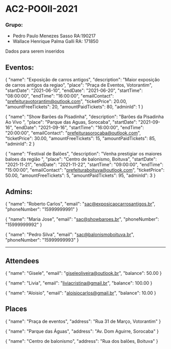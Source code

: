 # AC2-POOII-2021

### Grupo:
-  Pedro Paulo Menezes Sasso RA:190217
-  Wallace Henrique Palma Galli RA: 171850

Dados para serem inseridos

## Eventos:

{ 
"name": "Exposição de carros antigos", 
"description": "Maior exposição de carros antigos da regiao", 
"place": "Praça de Eventos, Votorantim", 
"startDate": "2021-06-10", 
"endDate": "2021-06-20", 
"startTime": "08:00:00", 
"endTime": "16:00:00", 
"emailContact": "prefeituravotorantim@outlook.com", 
"ticketPrice": 20.00, 
"amountFreeTickets": 20, 
"amountPaidTickets": 80, 
"adminId": 1 }

{ 
"name": "Show Barões da Pisadinha", 
"description": "Barões da Pisadinha Ao Vivo ", 
"place": "Parque das Aguas, Sorocaba", 
"startDate": "2021-09-16", 
"endDate": "2021-09-16", 
"startTime": "16:00:00", 
"endTime": "20:00:00", 
"emailContact": "prefeiturasorocaba@outlook.com", 
"ticketPrice": 30.00, 
"amountFreeTickets": 15, 
"amountPaidTickets": 85, 
"adminId": 2 }

{ 
"name": "Festival de Balões", 
"description": "Venha prestigiar os maiores baloes da região ", 
"place": "Centro de balonismo, Boituva", 
"startDate": "2021-11-21",
"endDate": "2021-11-22", 
"startTime": "09:00:00", 
"endTime": "15:00:00", 
"emailContact": "prefeituraboituva@outlook.com", 
"ticketPrice": 50.00, 
"amountFreeTickets": 5, 
"amountPaidTickets": 95, 
"adminId": 3 }


## Admins:

{ 
"name": "Roberto Carlos", 
"email": "sac@exposicaocarrosantigos.br", 
"phoneNumber": "15999999991" 
}

{ 
"name": "Maria Jose", 
"email": "sac@showbaroes.br", 
"phoneNumber": "15999999992" 
}

{ 
"name": "Pedro Silva", 
"email": "sac@balonismoboituva.br", 
"phoneNumber": "15999999993" 
}
______________________________

## Attendees

{ 
"name": "Gisele", 
"email": "giseleoliveira@outlook.br", 
"balance": 50.00 
}

{ 
"name": "Livia", 
"email": "liviacristina@gmail.br", 
"balance": 100.00 
}

{ 
"name": "Aloisio", 
"email": "aloisiocarlos@gmail.br", 
"balance": 10.00 
}



## Places

{ 
"name": "Praça de eventos", 
"address": "Rua 31 de Março, Votorantim" 
}

{ 
"name": "Parque das Águas", 
"address": "Av. Dom Aguirre, Sorocaba" 
}

{ 
"name": "Centro de balonismo", 
"address": "Rua dos balões, Boituva" 
}


